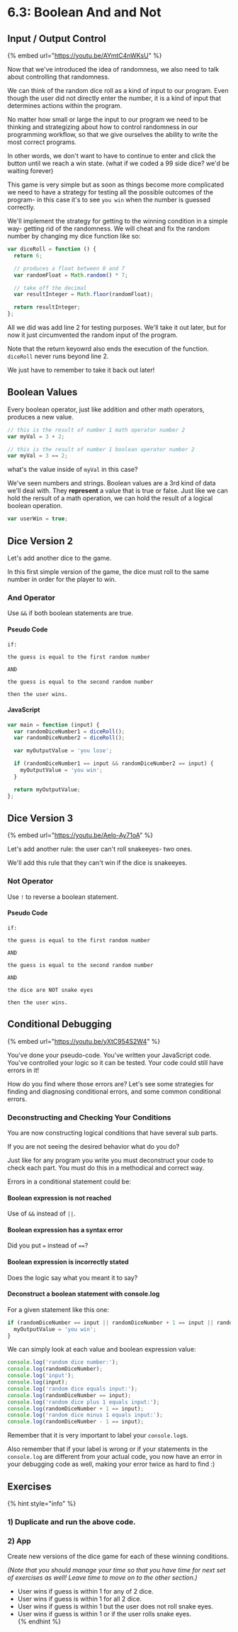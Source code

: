 # 6.3: Boolean And and Not

## Input / Output Control

{% embed url="https://youtu.be/AYmtC4nWKsU" %}

Now that we've introduced the idea of randomness, we also need to talk about controlling that randomness.

We can think of the random dice roll as a kind of input to our program. Even though the user did not directly enter the number, it is a kind of input that determines actions within the program.

No matter how small or large the input to our program we need to be thinking and strategizing about how to control randomness in our programming workflow, so that we give ourselves the ability to write the most correct programs.

In other words, we don't want to have to continue to enter and click the button until we reach a win state. \(what if we coded a 99 side dice? we'd be waiting forever\)

This game is very simple but as soon as things become more complicated we need to have a strategy for testing all the possible outcomes of the program- in this case it's to see `you win` when the number is guessed correctly.

We'll implement the strategy for getting to the winning condition in a simple way- getting rid of the randomness. We will cheat and fix the random number by changing my dice function like so:

```javascript
var diceRoll = function () {
  return 6;

  // produces a float between 0 and 7
  var randomFloat = Math.random() * 7;

  // take off the decimal
  var resultInteger = Math.floor(randomFloat);

  return resultInteger;
};
```

All we did was add line 2 for testing purposes. We'll take it out later, but for now it just circumvented the random input of the program.

Note that the return keyowrd also ends the execution of the function. `diceRoll` never runs beyond line 2.

We just have to remember to take it back out later!

## Boolean Values

Every boolean operator, just like addition and other math operators, produces a new value.

```javascript
// this is the result of number 1 math operator number 2
var myVal = 3 + 2;
```

```javascript
// this is the result of number 1 boolean operator number 2
var myVal = 3 == 2;
```

what's the value inside of `myVal` in this case?

We've seen numbers and strings. Boolean values are a 3rd kind of data we'll deal with. They **represent** a value that is true or false. Just like we can hold the rersult of a math operation, we can hold the result of a logical boolean operation.

```javascript
var userWin = true;
```

## Dice Version 2

Let's add another dice to the game.

In this first simple version of the game, the dice must roll to the same number in order for the player to win.

### And Operator

Use `&&` if both boolean statements are true.

#### Pseudo Code

```text
if:

the guess is equal to the first random number

AND

the guess is equal to the second random number

then the user wins.
```

#### JavaScript

```javascript
var main = function (input) {
  var randomDiceNumber1 = diceRoll();
  var randomDiceNumber2 = diceRoll();

  var myOutputValue = 'you lose';

  if (randomDiceNumber1 == input && randomDiceNumber2 == input) {
    myOutputValue = 'you win';
  }

  return myOutputValue;
};
```

## Dice Version 3

{% embed url="https://youtu.be/Aelo-Ay71oA" %}

Let's add another rule: the user can't roll snakeeyes- two ones.

We'll add this rule that they can't win if the dice is snakeeyes.

### Not Operator

Use `!` to reverse a boolean statement.

#### Pseudo Code

```text
if:

the guess is equal to the first random number

AND

the guess is equal to the second random number

AND

the dice are NOT snake eyes

then the user wins.
```

## Conditional Debugging

{% embed url="https://youtu.be/yXtC954S2W4" %}

You've done your pseudo-code. You've written your JavaScript code. You've controlled your logic so it can be tested. Your code could still have errors in it!

How do you find where those errors are? Let's see some strategies for finding and diagnosing conditional errors, and some common conditional errors.

### Deconstructing and Checking Your Conditions

You are now constructing logical conditions that have several sub parts.

If you are not seeing the desired behavior what do you do?

Just like for any program you write you must deconstruct your code to check each part. You must do this in a methodical and correct way.

Errors in a conditional statement could be:

#### Boolean expression is not reached

Use of `&&` instead of `||`.

#### Boolean expression has a syntax error

Did you put `=` instead of `==`?

#### Boolean expression is incorrectly stated

Does the logic say what you meant it to say?

#### Deconstruct a boolean statement with console.log

For a given statement like this one:

```javascript
if (randomDiceNumber == input || randomDiceNumber + 1 == input || randomDiceNumber - 1 == input) {
  myOutputValue = 'you win';
}
```

We can simply look at each value and boolean expression value:

```javascript
console.log('random dice number:');
console.log(randomDiceNumber);
console.log('input');
console.log(input);
console.log('random dice equals input:');
console.log(randomDiceNumber == input);
console.log('random dice plus 1 equals input:');
console.log(randomDiceNumber + 1 == input);
console.log('random dice minus 1 equals input:');
console.log(randomDiceNumber - 1 == input);
```

Remember that it is very important to label your `console.log`s.

Also remember that if your label is wrong or if your statements in the `console.log` are different from your actual code, you now have an error in your debugging code as well, making your error twice as hard to find :\)

## Exercises

{% hint style="info" %}
### 1\) Duplicate and run the above code.

### 2\) App

Create new versions of the dice game for each of these winning conditions.

_\(Note that you should manage your time so that you have time for next set of exercises as well! Leave time to move on to the other section.\)_

* User wins if guess is within 1 for any of 2 dice.
* User wins if guess is within 1 for all 2 dice.
* User wins if guess is within 1 but the user does not roll snake eyes.
* User wins if guess is within 1 or if the user rolls snake eyes.   
{% endhint %}

